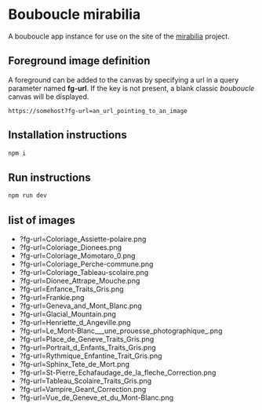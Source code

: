 # Bouboucle mirabilia

A bouboucle app instance for use on the site of the [mirabilia](https://mirabilia.ch/fr) project.


## Foreground image definition

A foreground can be added to the canvas by specifying a url in a query parameter named **fg-url**.
If the key is not present, a blank classic *bouboucle* canvas will be displayed.

```
https://somehost?fg-url=an_url_pointing_to_an_image
```


## Installation instructions

``` sh
npm i
```

## Run instructions

``` sh
npm run dev
```


## list of images
- ?fg-url=Coloriage_Assiette-polaire.png
- ?fg-url=Coloriage_Dionees.png
- ?fg-url=Coloriage_Momotaro_0.png
- ?fg-url=Coloriage_Perche-commune.png
- ?fg-url=Coloriage_Tableau-scolaire.png
- ?fg-url=Dionee_Attrape_Mouche.png
- ?fg-url=Enfance_Traits_Gris.png
- ?fg-url=Frankie.png
- ?fg-url=Geneva_and_Mont_Blanc.png
- ?fg-url=Glacial_Mountain.png
- ?fg-url=Henriette_d_Angeville.png
- ?fg-url=Le_Mont-Blanc___une_prouesse_photographique_.png
- ?fg-url=Place_de_Geneve_Traits_Gris.png
- ?fg-url=Portrait_d_Enfants_Traits_Gris.png
- ?fg-url=Rythmique_Enfantine_Trait_Gris.png
- ?fg-url=Sphinx_Tete_de_Mort.png
- ?fg-url=St-Pierre_Echafaudage_de_la_fleche_Correction.png
- ?fg-url=Tableau_Scolaire_Traits_Gris.png
- ?fg-url=Vampire_Geant_Correction.png
- ?fg-url=Vue_de_Geneve_et_du_Mont-Blanc.png